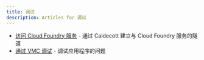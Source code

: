 ```yaml
---
title: 调试
description: Articles for 调试
---
```


* [访问 Cloud Foundry 服务](/tools/vmc/caldecott.html) - 通过 Caldecott 建立与 Cloud Foundry 服务的隧道
* [通过 VMC 调试](/tools/vmc/debugging.html) - 调试应用程序的问题

